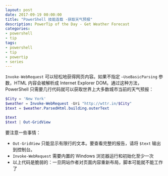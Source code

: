```yaml
---
layout: post
date: 2017-09-19 00:00:00
title: "PowerShell 技能连载 -获取天气预报"
description: PowerTip of the Day - Get Weather Forecast
categories:
- powershell
- tip
tags:
- powershell
- tip
- powertip
- series
---
```

`Invoke-WebRequest` 可以轻松地获得网页内容。如果不指定 `–UseBasicParsing` 参数，HTML 内容会被解析成 Internet Explorer DOM。通过这种方法，PowerShell 只需要几行代码就可以获取世界上大多数城市当前的天气预报：

```powershell
$City = 'New York'
$weather = Invoke-WebRequest -Uri "http://wttr.in/$City"
$text = $weather.ParsedHtml.building.outerText

$text
$text | Out-GridView
```

要注意一些事情：

- `Out-GridView` 只能显示有限行的文本。要查看完整的报告，请将 `$text` 输出到控制台。
- `Invoke-WebRequest` 需要内置的 Windows 浏览器运行和初始化至少一次
- 以上代码是脆弱的：一旦网站作者对页面内容重新布局，脚本可能就不能工作了

<!--本文国际来源：[Get Weather Forecast](http://community.idera.com/powershell/powertips/b/tips/posts/get-weather-forecast)-->
